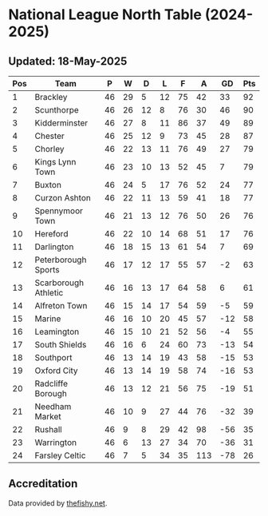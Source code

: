 # National League North Table (2024-2025)
## Updated: 18-May-2025

| Pos | Team | P | W | D | L | F | A | GD | Pts |
| --- | --- | --- | --- | --- | --- | --- | --- | --- | --- |
| 1 | Brackley | 46 | 29 | 5 | 12 | 75 | 42 | 33 | 92 |
| 2 | Scunthorpe | 46 | 26 | 12 | 8 | 76 | 30 | 46 | 90 |
| 3 | Kidderminster | 46 | 27 | 8 | 11 | 86 | 37 | 49 | 89 |
| 4 | Chester | 46 | 25 | 12 | 9 | 73 | 45 | 28 | 87 |
| 5 | Chorley | 46 | 22 | 13 | 11 | 76 | 49 | 27 | 79 |
| 6 | Kings Lynn Town | 46 | 23 | 10 | 13 | 52 | 45 | 7 | 79 |
| 7 | Buxton | 46 | 24 | 5 | 17 | 76 | 52 | 24 | 77 |
| 8 | Curzon Ashton | 46 | 22 | 11 | 13 | 59 | 41 | 18 | 77 |
| 9 | Spennymoor Town | 46 | 21 | 13 | 12 | 76 | 50 | 26 | 76 |
| 10 | Hereford | 46 | 22 | 10 | 14 | 68 | 51 | 17 | 76 |
| 11 | Darlington | 46 | 18 | 15 | 13 | 61 | 54 | 7 | 69 |
| 12 | Peterborough Sports | 46 | 17 | 12 | 17 | 55 | 57 | -2 | 63 |
| 13 | Scarborough Athletic | 46 | 16 | 13 | 17 | 64 | 58 | 6 | 61 |
| 14 | Alfreton Town | 46 | 15 | 14 | 17 | 54 | 59 | -5 | 59 |
| 15 | Marine | 46 | 16 | 10 | 20 | 45 | 57 | -12 | 58 |
| 16 | Leamington | 46 | 15 | 10 | 21 | 52 | 56 | -4 | 55 |
| 17 | South Shields | 46 | 16 | 6 | 24 | 60 | 73 | -13 | 54 |
| 18 | Southport | 46 | 13 | 14 | 19 | 43 | 58 | -15 | 53 |
| 19 | Oxford City | 46 | 13 | 14 | 19 | 58 | 74 | -16 | 53 |
| 20 | Radcliffe Borough | 46 | 13 | 12 | 21 | 56 | 75 | -19 | 51 |
| 21 | Needham Market | 46 | 10 | 9 | 27 | 44 | 76 | -32 | 39 |
| 22 | Rushall | 46 | 9 | 8 | 29 | 42 | 98 | -56 | 35 |
| 23 | Warrington | 46 | 6 | 13 | 27 | 34 | 70 | -36 | 31 |
| 24 | Farsley Celtic | 46 | 7 | 5 | 34 | 35 | 113 | -78 | 26 |

## Accreditation 

Data provided by [thefishy.net](https://www.thefishy.net/).